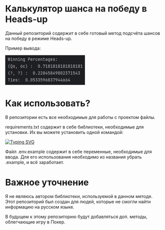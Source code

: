 # Калькулятор шанса на победу в Heads-up

Данный репозиторий содержит в себе готовый метод подсчёта шансов на победу в режиме Heads-up.

Пример вывода:

![Image alt](https://github.com/LRKZZ/poker-headsup-calc/blob/main/poker_pictures/output.jpg)

# Как использовать?

В репозитории есть все необходимые для работы с проектом файлы. 

requirements.txt содержит в себе библиотеки, необходимые для установки. Их вы можете установить одной командой:

[![Typing SVG](https://readme-typing-svg.herokuapp.com?color=%2336BCF7&lines=pip+install+-r+requirements.txt)](https://git.io/typing-svg)

Файл .env.example содержит в себе переменные, необходимые для ввода. Для его использования необходимо из названия убрать .example, и всё заработает.

# Важное уточнение

Я не являюсь автором библиотеки, используемой в данном методе. Этот репозиторий был создан для людей, которые не смогли найти информацию на русском языке. 

В будущем к этому репозиторию будут добавляться доп. методы, облегчающие игру в Покер.
